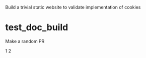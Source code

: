 Build a trivial static website to validate implementation of cookies

# test_doc_build

Make a random PR

1
2
